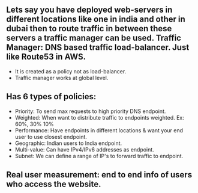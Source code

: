 Lets say you have deployed web-servers in different locations like one in india and other in dubai then to route traffic in between these servers a traffic manager can be used.
Traffic Manager: DNS based traffic load-balancer. Just like Route53 in AWS.
--
* It is created as a policy not as load-balancer.
* Traffic manager works at global level.

Has 6 types of policies:
--
* Priority: To send max requests to high priority DNS endpoint.
* Weighted: When want to distribute traffic to endpoints weighted. Ex: 60%, 30% 10%
* Performance: Have endpoints in different locations & want your end user to use closest endpoint.
* Geographic: Indian users to India endpoint.
* Multi-value: Can have IPv4/IPv6 addresses as endpoint.
* Subnet: We can define a range of IP's to forward traffic to endpoint.


Real user measurement: end to end info of users who access the website.
--
